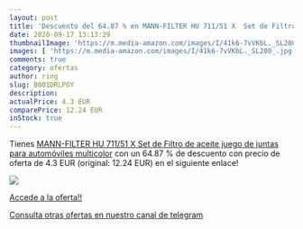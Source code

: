 ```yaml
---
layout: post
title: 'Descuento del 64.87 % en MANN-FILTER HU 711/51 X  Set de Filtro d'
date: 2020-09-17 13:13:29
thumbnailImage: 'https://m.media-amazon.com/images/I/41k6-7vVKbL._SL200_.jpg'
images: [ 'https://m.media-amazon.com/images/I/41k6-7vVKbL._SL200_.jpg' ]
comments: true
category: ofertas
author: ring
slug: B001DRLPOY
description:
actualPrice: 4.3 EUR
comparePrice: 12.24 EUR
inStock: true
---
```


Tienes [MANN-FILTER HU 711/51 X  Set de Filtro de aceite  juego de juntas  para automóviles  multicolor](https://www.amazon.com/dp/B001DRLPOY/?tag=redken08-20) con un 64.87 % de descuento con precio de oferta de 4.3 EUR (original: 12.24 EUR) en el siguiente enlace!

[![](https://m.media-amazon.com/images/I/41k6-7vVKbL._SL200_.jpg)](https://www.amazon.com/dp/B001DRLPOY/?tag=redken08-20)

[Accede a la oferta!!](https://www.amazon.com/dp/B001DRLPOY/?tag=redken08-20)

[Consulta otras ofertas en nuestro canal de telegram](https://t.me/s/ofertas25)
